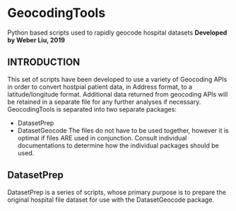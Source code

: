 # GeocodingTools
Python based scripts used to rapidly geocode hospital datasets
**Developed by Weber Liu, 2019**
## INTRODUCTION
This set of scripts have been developed to use a variety of Geocoding APIs in order to convert hostpial patient data, in Address format, to a latitude/longitude format. Additional data returned from geocoding APIs will be retained in a separate file for any further analyses if necessary.
GeocodingTools is separated into two separate packages:
* DatasetPrep
* DatasetGeocode
The files do not have to be used together, however it is optimal if files ARE used in conjunction. Consult individual documentations to determine how the individual packages should be used.  

## DatasetPrep
DatasetPrep is a series of scripts, whose primary purpose is to prepare the original hospital file dataset for use with the DatasetGeocode package. 